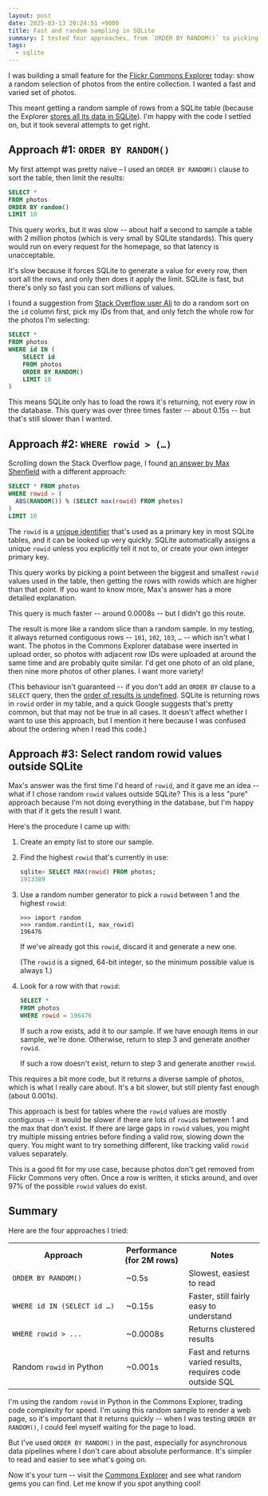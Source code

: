 ```yaml
---
layout: post
date: 2025-03-13 20:24:51 +0000
title: Fast and random sampling in SQLite
summary: I tested four approaches, from `ORDER BY RANDOM()` to picking random `rowid` values in Python, and found one that's both fast and diverse. Here's what worked (and what didn't).
tags:
  - sqlite
---
```

I was building a small feature for the [Flickr Commons Explorer] today: show a random selection of photos from the entire collection.
I wanted a fast and varied set of photos.

This meant getting a random sample of rows from a SQLite table (because the Explorer [stores all its data in SQLite][tech]).
I'm happy with the code I settled on, but it took several attempts to get right.

[tech]: https://www.flickr.org/how-does-the-commons-explorer-work/
[Flickr Commons Explorer]: https://commons.flickr.org/

## Approach #1: `ORDER BY RANDOM()`

My first attempt was pretty naïve – I used an `ORDER BY RANDOM()` clause to sort the table, then limit the results:

```sql
SELECT *
FROM photos
ORDER BY random()
LIMIT 10
```

This query works, but it was slow -- about half a second to sample a table with 2 million photos (which is very small by SQLite standards).
This query would run on every request for the homepage, so that latency is unacceptable.

It's slow because it forces SQLite to generate a value for every row, then sort all the rows, and only then does it apply the limit.
SQLite is fast, but there's only so fast you can sort millions of values.

I found a suggestion from [Stack Overflow user Ali][stackoverflow] to do a random sort on the `id` column first, pick my IDs from that, and only fetch the whole row for the photos I'm selecting:

```sql
SELECT *
FROM photos
WHERE id IN (
    SELECT id
    FROM photos
    ORDER BY RANDOM()
    LIMIT 10
)
```

This means SQLite only has to load the rows it's returning, not every row in the database.
This query was over three times faster -- about 0.15s -- but that's still slower than I wanted.

[stackoverflow]: https://stackoverflow.com/a/24591688/1558022

## Approach #2: `WHERE rowid > (…)`

Scrolling down the Stack Overflow page, I found [an answer by Max Shenfield][shenfield] with a different approach:

```sql
SELECT * FROM photos
WHERE rowid > (
  ABS(RANDOM()) % (SELECT max(rowid) FROM photos)
)
LIMIT 10
```

The `rowid` is a [unique identifier][rowid] that's used as a primary key in most SQLite tables, and it can be looked up very quickly.
SQLite automatically assigns a unique `rowid` unless you explicitly tell it not to, or create your own integer primary key.

This query works by picking a point between the biggest and smallest `rowid` values used in the table, then getting the rows with rowids which are higher than that point.
If you want to know more, Max's answer has a more detailed explanation.

This query is much faster -- around 0.0008s -- but I didn't go this route.

The result is more like a random slice than a random sample.
In my testing, it always returned contiguous rows -- `101`, `102`, `103`, `…` -- which isn't what I want.
The photos in the Commons Explorer database were inserted in upload order, so photos with adjacent row IDs were uploaded at around the same time and are probably quite similar.
I'd get one photo of an old plane, then nine more photos of other planes.
I want more variety!

(This behaviour isn't guaranteed -- if you don't add an `ORDER BY` clause to a `SELECT` query, then the [order of results is undefined][undefined_order].
SQLite is returning rows in `rowid` order in my table, and a quick Google suggests that's pretty common, but that may not be true in all cases.
It doesn't affect whether I want to use this approach, but I mention it here because I was confused about the ordering when I read this code.)

[rowid]: https://www.sqlite.org/lang_createtable.html#rowid
[shenfield]: https://stackoverflow.com/a/66085192/1558022
[undefined_order]: https://www.sqlite.org/lang_select.html#:~:text=If%20a%20SELECT%20statement%20that%20returns%20more%20than%20one%20row%20does%20not%20have%20an%20ORDER%20BY%20clause,%20the%20order%20in%20which%20the%20rows%20are%20returned%20is%20undefined

## Approach #3: Select random rowid values outside SQLite

Max's answer was the first time I'd heard of `rowid`, and it gave me an idea -- what if I chose random `rowid` values outside SQLite?
This is a less "pure" approach because I'm not doing everything in the database, but I'm happy with that if it gets the result I want.

Here's the procedure I came up with:

1.  Create an empty list to store our sample.

2.  Find the highest `rowid` that's currently in use:

    ```sql
    sqlite> SELECT MAX(rowid) FROM photos;
    1913389
    ```

3.  Use a random number generator to pick a `rowid` between 1 and the highest `rowid`:

    ```pycon
    >>> import random
    >>> random.randint(1, max_rowid)
    196476
    ```

    If we've already got this `rowid`, discard it and generate a new one.

    (The `rowid` is a signed, 64-bit integer, so the minimum possible value is always 1.)

4.  Look for a row with that `rowid`:

    ```sql
    SELECT *
    FROM photos
    WHERE rowid = 196476
    ```

    If such a row exists, add it to our sample.
    If we have enough items in our sample, we're done.
    Otherwise, return to step 3 and generate another `rowid`.

    If such a row doesn't exist, return to step 3 and generate another `rowid`.

This requires a bit more code, but it returns a diverse sample of photos, which is what I really care about.
It's a bit slower, but still plenty fast enough (about 0.001s).

This approach is best for tables where the `rowid` values are mostly contiguous -- it would be slower if there are lots of `rowid`s between 1 and the max that don't exist.
If there are large gaps in `rowid` values, you might try multiple missing entries before finding a valid row, slowing down the query.
You might want to try something different, like tracking valid `rowid` values separately.

This is a good fit for my use case, because photos don't get removed from Flickr Commons very often.
Once a row is written, it sticks around, and over 97% of the possible `rowid` values do exist.

<style>
  table#results {
    border: var(--border-width) var(--border-style) var(--block-border);
    border-radius: var(--border-radius);
    background-color: var(--block-background);
    padding: var(--default-padding);
  }

  table#results tr:not(:last-of-type) > th,
  table#results tr:not(:last-of-type) > td {
    border-bottom: 2px solid var(--block-border);
  }

  table#results tr > td:nth-child(2) {
    padding-left: 1em;
  }

  table#results td > code {
    white-space: nowrap;
  }
</style>

## Summary

Here are the four approaches I tried:

<table id="results">
  <tr>
    <th>Approach</th>
    <th>Performance (for 2M rows)</th>
    <th>Notes</th>
  </tr>
  <tr>
    <td><code>ORDER BY RANDOM()</code></td>
    <td>~0.5s</td>
    <td>Slowest, easiest to read</td>
  </tr>
  <tr>
    <td><code>WHERE id IN (SELECT id …)</code></td>
    <td>~0.15s</td>
    <td>Faster, still fairly easy to understand</td>
  </tr>
  <tr>
    <td><code>WHERE rowid > ...</code></td>
    <td>~0.0008s</td>
    <td>Returns clustered results</td>
  </tr>
  <tr>
    <td>Random <code>rowid</code> in Python</td>
    <td>~0.001s</td>
    <td>Fast and returns varied results, requires code outside SQL</td>
  </tr>
</table>


I'm using the random <code>rowid</code> in Python in the Commons Explorer, trading code complexity for speed.
I'm using this random sample to render a web page, so it's important that it returns quickly -- when I was testing <code>ORDER BY RANDOM()</code>, I could feel myself waiting for the page to load.

But I've used <code>ORDER BY RANDOM()</code> in the past, especially for asynchronous data pipelines where I don't care about absolute performance.
It's simpler to read and easier to see what's going on.

Now it's your turn -- visit the [Commons Explorer](https://commons.flickr.org) and see what random gems you can find.
Let me know if you spot anything cool!
